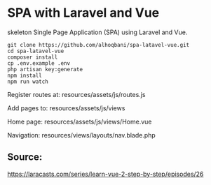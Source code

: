 # SPA with Laravel and Vue
skeleton Single Page Application (SPA) using Laravel and Vue.

```
git clone https://github.com/alhoqbani/spa-latavel-vue.git
cd spa-latavel-vue
composer install
cp .env.example .env
php artisan key:generate
npm install
npm run watch
```

Register routes at:
resources/assets/js/routes.js

Add pages to:
resources/assets/js/views

Home page:
resources/assets/js/views/Home.vue

Navigation:
resources/views/layouts/nav.blade.php


## Source:
https://laracasts.com/series/learn-vue-2-step-by-step/episodes/26
